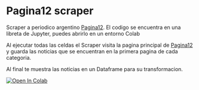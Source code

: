 # Pagina12 scraper

Scraper a periodico argentino [Pagina12](https://www.pagina12.com.ar/).
El codigo se encuentra en una libreta de Jupyter, puedes abrirlo en un entorno Colab 

Al ejecutar todas las celdas el Scraper visita la pagina principal de [Pagina12](https://www.pagina12.com.ar) y guarda las noticias que se encuentran en la primera pagina de cada categoria.

Al final te muestra las noticias en un Dataframe para su transformacion.

[![Open In Colab](https://colab.research.google.com/assets/colab-badge.svg)](https://colab.research.google.com/drive/1jI-F7jx5Z66XvlzGLp6TFL37fzQQnSZ0?usp=sharing)
